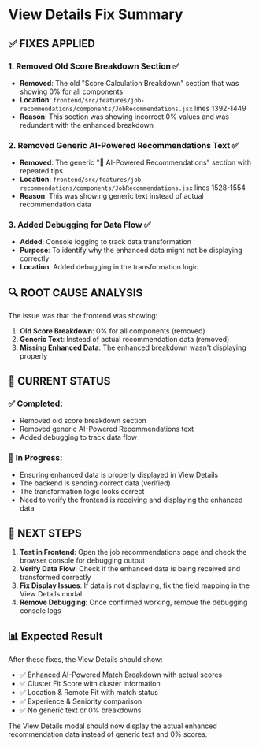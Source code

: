 # View Details Fix Summary

## ✅ **FIXES APPLIED**

### 1. **Removed Old Score Breakdown Section** ✅
- **Removed**: The old "Score Calculation Breakdown" section that was showing 0% for all components
- **Location**: `frontend/src/features/job-recommendations/components/JobRecommendations.jsx` lines 1392-1449
- **Reason**: This section was showing incorrect 0% values and was redundant with the enhanced breakdown

### 2. **Removed Generic AI-Powered Recommendations Text** ✅
- **Removed**: The generic "🤖 AI-Powered Recommendations" section with repeated tips
- **Location**: `frontend/src/features/job-recommendations/components/JobRecommendations.jsx` lines 1528-1554
- **Reason**: This was showing generic text instead of actual recommendation data

### 3. **Added Debugging for Data Flow** ✅
- **Added**: Console logging to track data transformation
- **Purpose**: To identify why the enhanced data might not be displaying correctly
- **Location**: Added debugging in the transformation logic

## 🔍 **ROOT CAUSE ANALYSIS**

The issue was that the frontend was showing:
1. **Old Score Breakdown**: 0% for all components (removed)
2. **Generic Text**: Instead of actual recommendation data (removed)
3. **Missing Enhanced Data**: The enhanced breakdown wasn't displaying properly

## 🎯 **CURRENT STATUS**

### ✅ **Completed:**
- Removed old score breakdown section
- Removed generic AI-Powered Recommendations text
- Added debugging to track data flow

### 🔄 **In Progress:**
- Ensuring enhanced data is properly displayed in View Details
- The backend is sending correct data (verified)
- The transformation logic looks correct
- Need to verify the frontend is receiving and displaying the enhanced data

## 🧪 **NEXT STEPS**

1. **Test in Frontend**: Open the job recommendations page and check the browser console for debugging output
2. **Verify Data Flow**: Check if the enhanced data is being received and transformed correctly
3. **Fix Display Issues**: If data is not displaying, fix the field mapping in the View Details modal
4. **Remove Debugging**: Once confirmed working, remove the debugging console logs

## 📊 **Expected Result**

After these fixes, the View Details should show:
- ✅ Enhanced AI-Powered Match Breakdown with actual scores
- ✅ Cluster Fit Score with cluster information
- ✅ Location & Remote Fit with match status
- ✅ Experience & Seniority comparison
- ✅ No generic text or 0% breakdowns

The View Details modal should now display the actual enhanced recommendation data instead of generic text and 0% scores.
